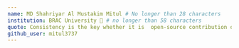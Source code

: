```yaml
---
name: MD Shahriyar Al Mustakim Mitul # No longer than 28 characters
institution: BRAC University 🚩 # no longer than 58 characters
quote: Consistency is the key whether it is  open-source contribution or, learning . # no longer than 100 characters, avoid using quotes(") to guarantee the format remains the same.
github_user: mitul3737
---
```

